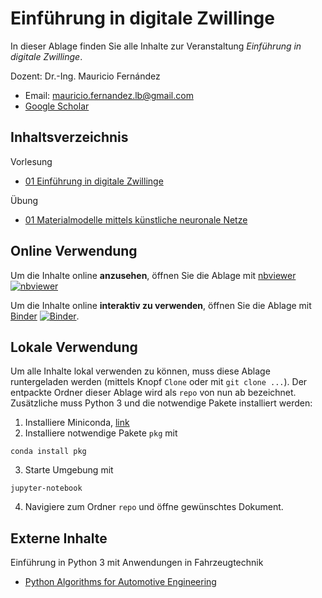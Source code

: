 # Einführung in digitale Zwillinge

In dieser Ablage finden Sie alle Inhalte zur Veranstaltung *Einführung in digitale Zwillinge*.

Dozent: Dr.-Ing. Mauricio Fernández
* Email: mauricio.fernandez.lb@gmail.com
* [Google Scholar](https://scholar.google.com/citations?user=pwQ_YNEAAAAJ&hl=de)

## Inhaltsverzeichnis

Vorlesung
* [01 Einführung in digitale Zwillinge](Vorlesung/01_Einfuehrung.ipynb)

Übung
* [01 Materialmodelle mittels künstliche neuronale Netze](Uebung/01_Materialmodell.ipynb)

## Online Verwendung

Um die Inhalte online **anzusehen**, öffnen Sie die Ablage mit 
[nbviewer](https://nbviewer.jupyter.org/github/mauricio-fernandez-l/Einfuehrung-in-digitale-Zwillinge/tree/master/?flush_cache=true)
[![nbviewer](https://img.shields.io/badge/render-nbviewer-orange.svg)](https://nbviewer.jupyter.org/github/mauricio-fernandez-l/Einfuehrung-in-digitale-Zwillinge/tree/master/?flush_cache=true)

Um die Inhalte online **interaktiv zu verwenden**, öffnen Sie die Ablage mit
[Binder](https://mybinder.org/v2/gh/mauricio-fernandez-l/Einfuehrung-in-digitale-Zwillinge/master)
[![Binder](https://mybinder.org/badge_logo.svg)](https://mybinder.org/v2/gh/mauricio-fernandez-l/Einfuehrung-in-digitale-Zwillinge/master).

## Lokale Verwendung

Um alle Inhalte lokal verwenden zu können, muss diese Ablage runtergeladen werden (mittels Knopf `Clone` oder mit `git clone ...`). Der entpackte Ordner dieser Ablage wird als `repo` von nun ab bezeichnet. Zusätzliche muss Python 3 und die notwendige Pakete installiert werden:

1) Installiere Miniconda, [link](https://docs.conda.io/en/latest/miniconda.html)
2) Installiere notwendige Pakete `pkg` mit 
```
conda install pkg
```
3) Starte Umgebung mit
```
jupyter-notebook
```
4) Navigiere zum Ordner `repo` und öffne gewünschtes Dokument.

## Externe Inhalte

Einführung in Python 3 mit Anwendungen in Fahrzeugtechnik
* [Python Algorithms for Automotive Engineering](https://github.com/StephanRhode/py-algorithms-4-automotive-engineering)